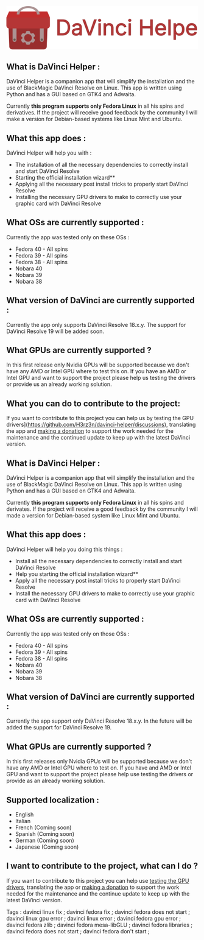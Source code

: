<p align="center">
  <img src="/screenshot/thumbnail.svg" alt="Thumbnail" width="600"/>
</p>

## What is DaVinci Helper :
DaVinci Helper is a companion app that will simplify the installation and the use of BlackMagic DaVinci Resolve on Linux. This app is written using Python and has a GUI based on GTK4 and Adwaita. 

Currently **this program supports only Fedora Linux** in all his spins and derivatives. If the project will receive good feedback by the community I will make a version for Debian-based systems like Linux Mint and Ubuntu.

## What this app does :
DaVinci Helper will help you with :
- The installation of all the necessary dependencies to correctly install and start DaVinci Resolve
- Starting the official installation wizard**
- Applying all the necessary post install tricks to properly start DaVinci Resolve
- Installing the necessary GPU drivers to make to correctly use your graphic card with DaVinci Resolve


## What OSs are currently supported :
Currently the app was tested only on these OSs :
- Fedora 40 - All spins
- Fedora 39 - All spins
- Fedora 38 - All spins
- Nobara 40
- Nobara 39
- Nobara 38

## What version of DaVinci are currently supported :
Currently the app only supports DaVinci Resolve 18.x.y. The support for DaVinci Resolve 19 will be added soon.

## What GPUs are currently supported ?
In this first release only Nvidia GPUs will be supported because we don't have any AMD or Intel GPU where to test this on. If you have an AMD or Intel GPU and want to support the project please help us testing the drivers or provide us an already working solution.

## What you can do to contribute to the project:
If you want to contribute to this project you can help us by testing the GPU drivers](https://github.com/H3rz3n/davinci-helper/discussions), translating the app and [making a donation]() to support the work needed for the maintenance and the continued update to keep up with the latest DaVinci version.


## What is DaVinci Helper :
DaVinci Helper is a companion app that will simplify the installation and the use of BlackMagic DaVinci Resolve on Linux. This app is written using Python and has a GUI based on GTK4 and Adwaita. 

Currently **this program supports only Fedora Linux** in all his spins and derivates. If the project will receive a good feedback by the community I will made a version for Debian-based system like Linux Mint and Ubuntu.

## What this app does :
DaVinci Helper will help you doing this things :
- Install all the necessary dependencies to correctly install and start DaVinci Resolve
- Help you starting the official installation wizard**
- Apply all the necessary post install tricks to properly start DaVinci Resolve
- Install the necessary GPU drivers to make to correctly use your graphic card with DaVinci Resolve


## What OSs are currently supported :
Currently the app was tested only on those OSs :
- Fedora 40 - All spins
- Fedora 39 - All spins
- Fedora 38 - All spins
- Nobara 40
- Nobara 39
- Nobara 38

## What version of DaVinci are currently supported :
Currently the app support only DaVinci Resolve 18.x.y. In the future will be added the support for DaVinci Resolve 19.

## What GPUs are currently supported ?
In this first releases only Nvidia GPUs will be supported because we don't have any AMD or Intel GPU where to test on. If you have and AMD or Intel GPU and want to support the project please help use testing the drivers or provide as an already working solution.

 ## Supported localization :
 - English
 - Italian
 - French (Coming soon)
 - Spanish (Coming soon)
 - German (Coming soon)
 - Japanese (Coming soon)

## I want to contribute to the project, what can I do ?
If you want to contribute to this project you can help use [testing the GPU drivers](https://github.com/H3rz3n/davinci-helper/discussions), translating the app or [making a donation]() to support the work needed for the maintenance and the continue update to keep up with the latest DaVinci version.




























Tags : davinci linux fix ; davinci fedora fix ; davinci fedora does not start ; davinci linux gpu error ; davinci linux error ; davinci fedora gpu error ; davinci fedora zlib ; davinci fedora mesa-libGLU ; davinci fedora libraries ; davinci fedora does not start ; davinci fedora don't start ;



